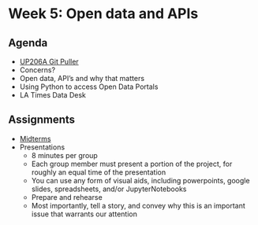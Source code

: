 # Week 5: Open data and APIs

## Agenda
- [UP206A Git Puller](https://jupyter.idre.ucla.edu/hub/user-redirect/git-pull?repo=https%3A%2F%2Fgithub.com%2Fyohman%2F21W-UP206A&urlpath=tree%2F21W-UP206A%2F&branch=master)
- Concerns?
- Open data, API’s and why that matters
- Using Python to access Open Data Portals
- LA Times Data Desk

## Assignments
- [Midterms](../../Midterm%20and%20Finals)
- Presentations
  -  8 minutes per group
  -  Each group member must present a portion of the project, for roughly an equal time of the presentation
  -  You can use any form of visual aids, including powerpoints, google slides, spreadsheets, and/or JupyterNotebooks
  -  Prepare and rehearse
  -  Most importantly, tell a story, and convey why this is an important issue that warrants our attention
